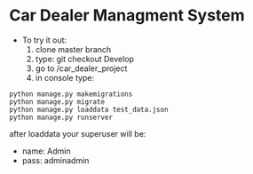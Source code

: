 
# Car Dealer Managment System

- To try it out:
  1. clone master branch
  2. type: git checkout Develop
  3. go to /car_dealer_project
  4. in console type:
```
python manage.py makemigrations
python manage.py migrate
python manage.py loaddata test_data.json
python manage.py runserver
```
after loaddata your superuser will be:
- name: Admin
- pass: adminadmin
